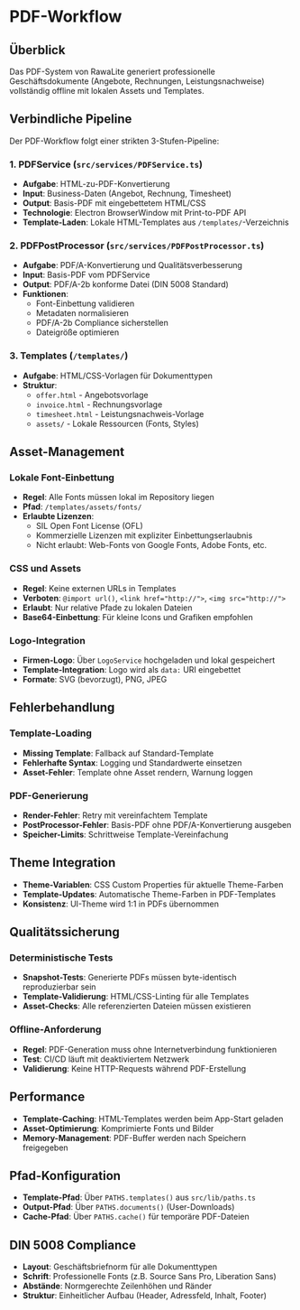 # PDF-Workflow

## Überblick
Das PDF-System von RawaLite generiert professionelle Geschäftsdokumente (Angebote, Rechnungen, Leistungsnachweise) vollständig offline mit lokalen Assets und Templates.

## Verbindliche Pipeline

Der PDF-Workflow folgt einer strikten 3-Stufen-Pipeline:

### 1. PDFService (`src/services/PDFService.ts`)
- **Aufgabe**: HTML-zu-PDF-Konvertierung
- **Input**: Business-Daten (Angebot, Rechnung, Timesheet)
- **Output**: Basis-PDF mit eingebettetem HTML/CSS
- **Technologie**: Electron BrowserWindow mit Print-to-PDF API
- **Template-Laden**: Lokale HTML-Templates aus `/templates/`-Verzeichnis

### 2. PDFPostProcessor (`src/services/PDFPostProcessor.ts`)
- **Aufgabe**: PDF/A-Konvertierung und Qualitätsverbesserung
- **Input**: Basis-PDF vom PDFService
- **Output**: PDF/A-2b konforme Datei (DIN 5008 Standard)
- **Funktionen**:
  - Font-Einbettung validieren
  - Metadaten normalisieren
  - PDF/A-2b Compliance sicherstellen
  - Dateigröße optimieren

### 3. Templates (`/templates/`)
- **Aufgabe**: HTML/CSS-Vorlagen für Dokumenttypen
- **Struktur**:
  - `offer.html` - Angebotsvorlage
  - `invoice.html` - Rechnungsvorlage  
  - `timesheet.html` - Leistungsnachweis-Vorlage
  - `assets/` - Lokale Ressourcen (Fonts, Styles)

## Asset-Management

### Lokale Font-Einbettung
- **Regel**: Alle Fonts müssen lokal im Repository liegen
- **Pfad**: `/templates/assets/fonts/`
- **Erlaubte Lizenzen**:
  - SIL Open Font License (OFL)
  - Kommerzielle Lizenzen mit expliziter Einbettungserlaubnis
  - Nicht erlaubt: Web-Fonts von Google Fonts, Adobe Fonts, etc.

### CSS und Assets
- **Regel**: Keine externen URLs in Templates
- **Verboten**: `@import url()`, `<link href="http://">`, `<img src="http://">`
- **Erlaubt**: Nur relative Pfade zu lokalen Dateien
- **Base64-Einbettung**: Für kleine Icons und Grafiken empfohlen

### Logo-Integration
- **Firmen-Logo**: Über `LogoService` hochgeladen und lokal gespeichert
- **Template-Integration**: Logo wird als `data:` URI eingebettet
- **Formate**: SVG (bevorzugt), PNG, JPEG

## Fehlerbehandlung

### Template-Loading
- **Missing Template**: Fallback auf Standard-Template
- **Fehlerhafte Syntax**: Logging und Standardwerte einsetzen
- **Asset-Fehler**: Template ohne Asset rendern, Warnung loggen

### PDF-Generierung
- **Render-Fehler**: Retry mit vereinfachtem Template
- **PostProcessor-Fehler**: Basis-PDF ohne PDF/A-Konvertierung ausgeben
- **Speicher-Limits**: Schrittweise Template-Vereinfachung

## Theme Integration

- **Theme-Variablen**: CSS Custom Properties für aktuelle Theme-Farben
- **Template-Updates**: Automatische Theme-Farben in PDF-Templates
- **Konsistenz**: UI-Theme wird 1:1 in PDFs übernommen

## Qualitätssicherung

### Deterministische Tests
- **Snapshot-Tests**: Generierte PDFs müssen byte-identisch reproduzierbar sein
- **Template-Validierung**: HTML/CSS-Linting für alle Templates
- **Asset-Checks**: Alle referenzierten Dateien müssen existieren

### Offline-Anforderung
- **Regel**: PDF-Generation muss ohne Internetverbindung funktionieren
- **Test**: CI/CD läuft mit deaktiviertem Netzwerk
- **Validierung**: Keine HTTP-Requests während PDF-Erstellung

## Performance

- **Template-Caching**: HTML-Templates werden beim App-Start geladen
- **Asset-Optimierung**: Komprimierte Fonts und Bilder
- **Memory-Management**: PDF-Buffer werden nach Speichern freigegeben

## Pfad-Konfiguration

- **Template-Pfad**: Über `PATHS.templates()` aus `src/lib/paths.ts`
- **Output-Pfad**: Über `PATHS.documents()` (User-Downloads)
- **Cache-Pfad**: Über `PATHS.cache()` für temporäre PDF-Dateien

## DIN 5008 Compliance

- **Layout**: Geschäftsbriefnorm für alle Dokumenttypen
- **Schrift**: Professionelle Fonts (z.B. Source Sans Pro, Liberation Sans)
- **Abstände**: Normgerechte Zeilenhöhen und Ränder
- **Struktur**: Einheitlicher Aufbau (Header, Adressfeld, Inhalt, Footer)
